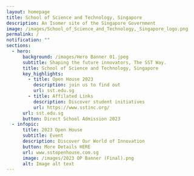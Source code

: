```yaml
---
layout: homepage
title: School of Science and Technology, Singapore
description: An Isomer site of the Singapore Government
image: /images/School_of_Science_and_Technology,_Singapore_logo.png
permalink: /
notification: ""
sections:
  - hero:
      background: /images/Hero Banner 01.jpeg
      subtitle: Shaping the future innovators, The SST Way.
      title: School of Science and Technology, Singapore
      key_highlights:
        - title: Open House 2023
          description: join us to find out
          url: sst.edu.sg
        - title: Affilated Links
          description: Discover student initiatives
          url: https://www.sstinc.org/
      url: sst.edu.sg
      button: Direct School Admission 2023
  - infopic:
      title: 2023 Open House
      subtitle: Event
      description: Discover Our World of Innovation
      button: More Details HERE
      url: www.sstopenhouse.com.sg
      image: /images/2023 OP Banner (Final).png
      alt: Image alt text
---
```

